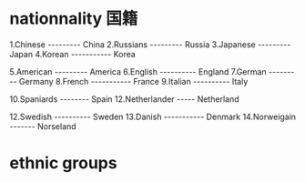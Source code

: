 # nationnality 国籍

1.Chinese  --------- China
2.Russians --------- Russia
3.Japanese --------- Japan
4.Korean ----------- Korea   

5.American --------- America
6.English ---------- England
7.German   --------- Germany
8.French ----------- France
9.Italian ---------- Italy

10.Spaniards -------- Spain
12.Netherlander ----- Netherland

12.Swedish ---------- Sweden
13.Danish ----------- Denmark
14.Norweigain ------- Norseland

# ethnic groups




